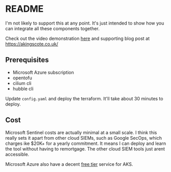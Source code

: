 # README
I'm not likely to support this at any point. It's just intended to show how you can integrate all these components together.

Check out the video demonstration [here](https://www.youtube.com/watch?v=23YzfkZqeEY) and supporting blog post at https://akingscote.co.uk/

## Prerequisites
- Microsoft Azure subscription
- opentofu
- cilium cli
- hubble cli

Update `config.yaml` and deploy the terraform. It'll take about 30 minutes to deploy.

## Cost
Microsoft Sentinel costs are actually minimal at a small scale. I think this really sets it apart from other cloud SIEMs, such as Google SecOps, which charges ike $20K+ for a yearly commitment. It means I can deploy and learn the tool without having to remortgage. The other cloud SIEM tools just arent accessible.

Microsoft Azure also have a decent [free tier](https://learn.microsoft.com/en-us/azure/aks/free-standard-pricing-tiers) service for AKS.

